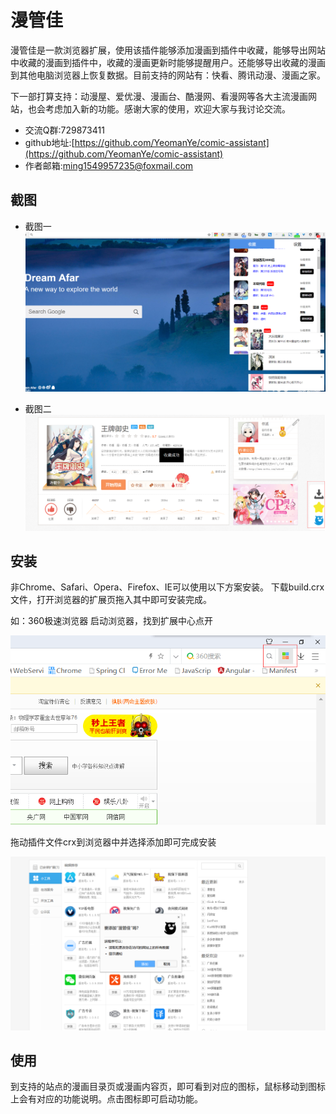 # 漫管佳
漫管佳是一款浏览器扩展，使用该插件能够添加漫画到插件中收藏，能够导出网站中收藏的漫画到插件中，收藏的漫画更新时能够提醒用户。还能够导出收藏的漫画到其他电脑浏览器上恢复数据。目前支持的网站有：快看、腾讯动漫、漫画之家。

下一部打算支持：动漫屋、爱优漫、漫画台、酷漫网、看漫网等各大主流漫画网站，也会考虑加入新的功能。感谢大家的使用，欢迎大家与我讨论交流。

- 交流Q群:729873411
- github地址:[https://github.com/YeomanYe/comic-assistant](https://github.com/YeomanYe/comic-assistant)
- 作者邮箱:ming1549957235@foxmail.com

## 截图

- 截图一
![popup截图](screenshot/popup.png)

- 截图二
![content截图](screenshot/content.png)

## 安装
非Chrome、Safari、Opera、Firefox、IE可以使用以下方案安装。
下载build.crx文件，打开浏览器的扩展页拖入其中即可安装完成。

如：360极速浏览器
启动浏览器，找到扩展中心点开

![360首页](screenshot/360.png)

拖动插件文件crx到浏览器中并选择添加即可完成安装

![360extension](screenshot/360extension.png)

## 使用
到支持的站点的漫画目录页或漫画内容页，即可看到对应的图标，鼠标移动到图标上会有对应的功能说明。点击图标即可启动功能。